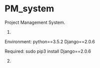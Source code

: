 # PM_system
Project Management System.  

1.
Environment: python==3.5.2   Django==2.0.6

Required: sudo pip3 install Django==2.0.6

2.

